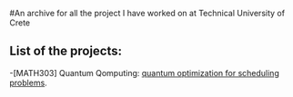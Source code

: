 #An archive for all the project I have worked on at Technical University of Crete 

## List of the projects:
-[MATH303] Quantum Qomputing: [quantum optimization for scheduling problems](https://github.com/ThomasLagkalis/TUC-ARCHIVE/tree/main/Quantum_Qomputin_MATH303).

